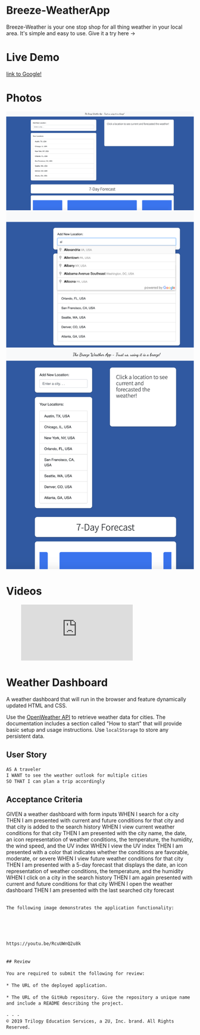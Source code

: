 # Breeze-WeatherApp
Breeze-Weather is your one stop shop for all thing weather in your local area. It's simple and easy to use. Give it a try here -> 

# Live Demo
[link to Google!](unbukn.github.io/breeze-weatherapp/)

# Photos
![Desktop image](Assets/screenShot.png)
![Google powered searching](Assets/ScreenShot0.png)
![Google powered searching](Assets/ScreenShot1.png)

# Videos
<!-- blank line -->
<figure class="video_container">
  <iframe src="https://www.youtube.com/embed/bXDdy6X90uM" frameborder="0" allowfullscreen="true"> </iframe>
</figure>
<!-- blank line -->


# Weather Dashboard
A weather dashboard that will run in the browser and feature dynamically updated HTML and CSS.

Use the [OpenWeather API](https://openweathermap.org/api) to retrieve weather data for cities. The documentation includes a section called "How to start" that will provide basic setup and usage instructions. Use `localStorage` to store any persistent data.

## User Story

```
AS A traveler
I WANT to see the weather outlook for multiple cities
SO THAT I can plan a trip accordingly
```

## Acceptance Criteria

GIVEN a weather dashboard with form inputs
WHEN I search for a city
THEN I am presented with current and future conditions for that city and that city is added to the search history
WHEN I view current weather conditions for that city
THEN I am presented with the city name, the date, an icon representation of weather conditions, the temperature, the humidity, the wind speed, and the UV index
WHEN I view the UV index
THEN I am presented with a color that indicates whether the conditions are favorable, moderate, or severe
WHEN I view future weather conditions for that city
THEN I am presented with a 5-day forecast that displays the date, an icon representation of weather conditions, the temperature, and the humidity
WHEN I click on a city in the search history
THEN I am again presented with current and future conditions for that city
WHEN I open the weather dashboard
THEN I am presented with the last searched city forecast
```

The following image demonstrates the application functionality:





https://youtu.be/RcuUWnQ2u8k


## Review

You are required to submit the following for review:

* The URL of the deployed application.

* The URL of the GitHub repository. Give the repository a unique name and include a README describing the project.

- - -
© 2019 Trilogy Education Services, a 2U, Inc. brand. All Rights Reserved.
